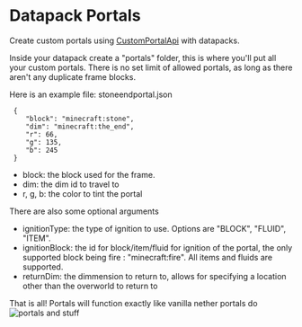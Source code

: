 
# Datapack Portals
Create custom portals using [CustomPortalApi](https://github.com/kyrptonaught/customportalapi) with datapacks.

Inside your datapack create a "portals" folder, this is where you'll put all your custom portals. There is no set limit of allowed portals, as long as there aren't any duplicate frame blocks.

Here is an example file: 
stoneendportal.json

     {  
	    "block": "minecraft:stone",  
	    "dim": "minecraft:the_end",  
	    "r": 66,  
	    "g": 135,  
	    "b": 245
     }

 - block: the block used for the frame. 
 - dim: the dim id to travel to
 -  r, g, b: the
   color to tint the portal

There are also some optional arguments

 - ignitionType: the type of ignition to use. Options are "BLOCK", "FLUID", "ITEM".
 - ignitionBlock: the id for block/item/fluid for ignition of the portal, the only supported block being fire : "minecraft:fire". All items and fluids are supported.
 - returnDim: the dimmension to return to, allows for specifying a location other than the overworld to return to

That is all! Portals will function exactly like vanilla nether portals do
![portals and stuff](https://raw.githubusercontent.com/kyrptonaught/customportalapi/main/images/2020-11-15_17.06.44.png)

